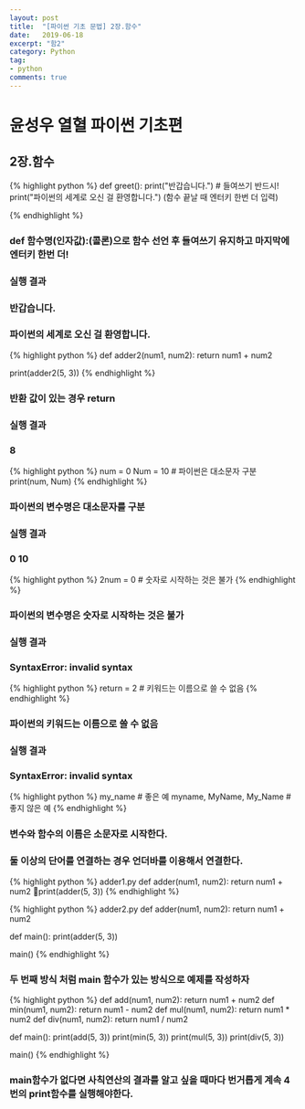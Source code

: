 ```yaml
---
layout: post
title:  "[파이썬 기초 문법] 2장.함수"
date:   2019-06-18
excerpt: "함2"
category: Python
tag:
- python
comments: true
---
```


# 윤성우 열혈 파이썬 기초편
## 2장.함수

{% highlight python %}
def greet():
    print("반갑습니다.") # 들여쓰기 반드시!
    print("파이썬의 세계로 오신 걸 환영합니다.")
    (함수 끝날 때 엔터키 한번 더 입력)

{% endhighlight %}
###  def 함수명(인자값):(콜론)으로 함수 선언 후 들여쓰기 유지하고 마지막에 엔터키 한번 더!
###  실행 결과
###  반갑습니다.
###  파이썬의 세계로 오신 걸 환영합니다.

{% highlight python %}
def adder2(num1, num2):
        return num1 + num2

print(adder2(5, 3))
{% endhighlight %}
###  반환 값이 있는 경우 return
###  실행 결과
###  8

{% highlight python %}
num = 0
Num = 10      # 파이썬은 대소문자 구분
print(num, Num)
{% endhighlight %}
###  파이썬의 변수명은 대소문자를 구분
###  실행 결과
###  0 10

{% highlight python %}
2num = 0		# 숫자로 시작하는 것은 불가
{% endhighlight %}
###  파이썬의 변수명은 숫자로 시작하는 것은 불가
###  실행 결과
###  SyntaxError: invalid syntax

{% highlight python %}
return = 2		# 키워드는 이름으로 쓸 수 없음
{% endhighlight %}
###  파이썬의 키워드는 이름으로 쓸 수 없음
###  실행 결과
###  SyntaxError: invalid syntax


{% highlight python %}
my_name                     # 좋은 예
myname, MyName, My_Name     # 좋지 않은 예
{% endhighlight %}
###  변수와 함수의 이름은 소문자로 시작한다.
###  둘 이상의 단어를 연결하는 경우 언더바를 이용해서 연결한다.

{% highlight python %}
adder1.py
def adder(num1, num2):
    return num1 + num2
print(adder(5, 3))
{% endhighlight %}

{% highlight python %}
adder2.py
def adder(num1, num2):
    return num1 + num2

def main():
    print(adder(5, 3))

main()
{% endhighlight %}
###  두 번째 방식 처럼 main 함수가 있는 방식으로 예제를 작성하자


{% highlight python %}
def add(num1, num2):
    return num1 + num2
def min(num1, num2):
    return num1 - num2
def mul(num1, num2):
    return num1 * num2
def div(num1, num2):
    return num1 / num2

def main():
    print(add(5, 3))
    print(min(5, 3))
    print(mul(5, 3))
    print(div(5, 3))

main()
{% endhighlight %}
###  main함수가 없다면 사칙연산의 결과를 알고 싶을 때마다 번거롭게 계속 4번의 print함수를 실행해야한다.

<!-- {% highlight python %}

{% endhighlight %} -->
<!-- ## HTML Elements

Below is just about everything you'll need to style in the theme. Check the source code to see the many embedded elements within paragraphs.

# Heading 1

## Heading 2

### Heading 3

#### Heading 4

##### Heading 5

###### Heading 6

### Body text

Lorem ipsum dolor sit amet, test link adipiscing elit. **This is strong**. Nullam dignissim convallis est. Quisque aliquam.

![Smithsonian Image](https://mmistakes.github.io/minimal-mistakes/images/3953273590_704e3899d5_m.jpg)
{: .image-right} -->

<!-- *This is emphasized*. Donec faucibus. Nunc iaculis suscipit dui. 53 = 125. Water is H2O. Nam sit amet sem. Aliquam libero nisi, imperdiet at, tincidunt nec, gravida vehicula, nisl. The New York Times (That’s a citation). Underline.Maecenas ornare tortor. Donec sed tellus eget sapien fringilla nonummy. Mauris a ante. Suspendisse quam sem, consequat at, commodo vitae, feugiat in, nunc. Morbi imperdiet augue quis tellus.

HTML and CSS are our tools. Mauris a ante. Suspendisse quam sem, consequat at, commodo vitae, feugiat in, nunc. Morbi imperdiet augue quis tellus. Praesent mattis, massa quis luctus fermentum, turpis mi volutpat justo, eu volutpat enim diam eget metus. -->

<!-- ### Blockquotes

> Lorem ipsum dolor sit amet, test link adipiscing elit. Nullam dignissim convallis est. Quisque aliquam. -->

<!-- ## List Types

### Ordered Lists

1. Item one
   1. sub item one
   2. sub item two
   3. sub item three
2. Item two

### Unordered Lists

* Item one
* Item two
* Item three

## Tables

| Header1 | Header2 | Header3 |
|:--------|:-------:|--------:|
| cell1   | cell2   | cell3   |
| cell4   | cell5   | cell6   |
|----
| cell1   | cell2   | cell3   |
| cell4   | cell5   | cell6   |
|=====
| Foot1   | Foot2   | Foot3
{: rules="groups"} -->

<!-- ## Code Snippets

{% highlight css %}
#container {
  float: left;
  margin: 0 -240px 0 0;
  width: 100%;
}
{% endhighlight %}

## Buttons

Make any link standout more when applying the `.btn` class.

{% highlight html %}
<a href="#" class="btn btn-success">Success Button</a>
{% endhighlight %}

<div markdown="0"><a href="#" class="btn">Primary Button</a></div>
<div markdown="0"><a href="#" class="btn btn-success">Success Button</a></div>
<div markdown="0"><a href="#" class="btn btn-warning">Warning Button</a></div>
<div markdown="0"><a href="#" class="btn btn-danger">Danger Button</a></div>
<div markdown="0"><a href="#" class="btn btn-info">Info Button</a></div>

## KBD

You can also use `<kbd>` tag for keyboard buttons.

{% highlight html %}
<kbd>W</kbd><kbd>A</kbd><kbd>S</kbd><kbd>D</kbd>
{% endhighlight %}

Press <kbd>W</kbd><kbd>A</kbd><kbd>S</kbd><kbd>D</kbd> to move your car. **Midtown Maddness!!**

## Notices

**Watch out!** You can also add notices by appending `{: .notice}` to a paragraph.
{: .notice} -->
